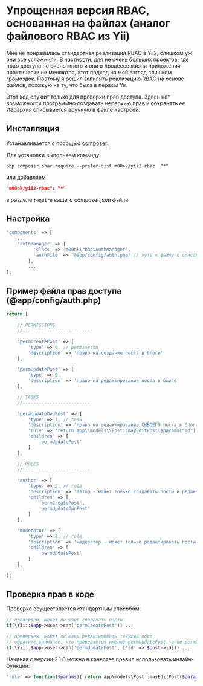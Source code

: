 # Упрощенная версия RBAC, основанная на файлах (аналог файлового RBAC из Yii)

Мне не понравилась стандартная реализация RBAC в Yii2, слишком уж они все усложнили. В частности, для не очень больших проектов, где прав доступа не очень много и они в процессе жизни приложения практически не меняются, этот подход на мой взгляд слишком громоздок. Поэтому я решил запилить реализацию RBAC на основе файлов, похожую на ту, что была в первом Yii.

Этот код служит только для проверки прав доступа. Здесь нет возможности программно создавать иерархию прав и сохранять ее. Иерархия описывается вручную в файле настроек.

## Инсталляция
Устанавливается с посощью [composer](http://getcomposer.org/download/).

Для установки выполняем команду

```
php composer.phar require --prefer-dist m00nk/yii2-rbac  "*"
```

или добавляем

```json
"m00nk/yii2-rbac": "*"
```

в разделе `require` вашего composer.json файла.

## Настройка

```php
'components' => [
    ...
    'authManager' => [
		  'class' => 'm00nk\rbac\AuthManager',
		  'authFile' => '@app/config/auth.php' // путь к файлу с описанием иерархии прав доступа
		],
		...
],
```

## Пример файла прав доступа (@app/config/auth.php)

```php
return [

	// PERMISSIONS
    //-------------------------

	'permCreatePost' => [
		'type' => 0, // permission
		'description' => 'право на создание поста в блоге'
	],

	'permUpdatePost' => [
		'type' => 0,
		'description' => 'право на редактирование поста в блоге'
	],

	// TASKS
    //-------------------------

	'permUpdateOwnPost' => [
		'type' => 1, // task
		'description' => 'право на редактирование СЫВОЕГО поста в блоге'
		'rule' => 'return app\\models\\Post::mayEditPost($params["id"]);',
		'children' => [
			'permUpdatePost'
		]
	],

	// ROLES
    //-------------------------

	'author' => [
		'type' => 2, // role
		'description' => 'автор - может только создавать посты и редактировать только свои'
		'children' => [
			'permCreatePost',
			'permUpdateOwnPost'
		]
	],

	'moderator' => [
		'type' => 2, // role
		'description' => 'модератор - может только редактировать посты, зато чьи угодно'
		'children' => [
			'permUpdatePost'
		]
	],

];
```

## Проверка прав в коде
Проверка осуществлается стандартным способом:

```php
// проверяем, может ли юзер создавать посты
if(\Yii::$app->user->can('permCreatePost')) ...

// проверяем, может ли юзер редактировать текущий пост
// обратите внимание, что проверяется именно permUpdatePost, а не permUpdateOwnPost
if(\Yii::$app->user->can('permUpdatePost', ['id' => $post->id])) ...

```

Начиная с версии 2.1.0 можно в качестве правил использовать инлайн-функции:
```php
'rule' => function($params){ return app\models\Post::mayEditPost($params["id"]); },
```
